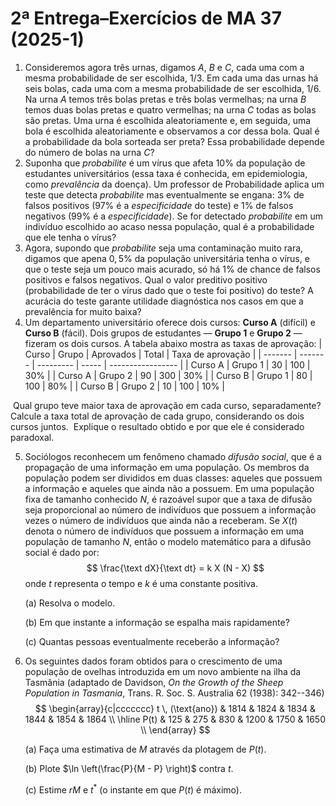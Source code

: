 # 2ª Entrega–Exercícios de MA 37 (2025-1)

1. Consideremos agora três urnas, digamos $A$, $B$ e $C$, cada uma com a mesma probabilidade de ser  escolhida, $1/3$. Em cada uma das urnas há seis bolas, cada uma com a mesma probabilidade de ser  escolhida, $1/6$. Na urna $A$ temos três bolas pretas e três bolas vermelhas; na urna $B$ temos duas bolas  pretas e quatro vermelhas; na urna $C$ todas as bolas são pretas.  Uma urna é escolhida aleatoriamente  e, em seguida, uma bola é escolhida aleatoriamente e observamos a cor dessa bola. Qual é a probabilidade da bola sorteada ser preta? Essa probabilidade depende do número de bolas na urna $C$?
2. Suponha que *probabilite* é um vírus que afeta $10\%$ da população de estudantes universitários (essa taxa é conhecida, em epidemiologia,  como *prevalência* da doença). Um  professor de Probabilidade aplica um teste que detecta *probabilite* mas eventualmente se engana: $3\%$ de falsos positivos ($97\%$ é a *especificidade* do teste) e $1\%$ de falsos negativos ($99\%$ é a *especificidade*).  Se for detectado *probabilite* em um indivíduo escolhido ao acaso nessa população, qual é a probabilidade que ele tenha o vírus?  
3. Agora, supondo que *probabilite*  seja uma contaminação muito rara,  digamos que apena $0{,}5\%$ da  população universitária tenha o vírus, e que o teste seja um pouco mais acurado, só há $1\%$ de chance de falsos positivos e falsos negativos.  Qual o valor preditivo positivo (probabilidade de ter o vírus dado que o teste foi positivo) do teste? A acurácia do teste garante utilidade diagnóstica nos casos em que a prevalência for muito baixa?
4. Um departamento universitário oferece dois cursos: **Curso A** (difícil) e **Curso B** (fácil). Dois grupos de estudantes — **Grupo 1** e **Grupo 2** — fizeram os dois cursos. A tabela abaixo mostra as taxas de aprovação: 
	| Curso   | Grupo   | Aprovados | Total | Taxa de aprovação |
	| ------- | ------- | --------- | ----- | ----------------- |
	| Curso A | Grupo 1 | 30        | 100   | 30%               |
	| Curso A | Grupo 2 | 90        | 300   | 30%               |
	| Curso B | Grupo 1 | 80        | 100   | 80%               |
	| Curso B | Grupo 2 | 10        | 100   | 10%               |

​	Qual grupo teve maior taxa de aprovação em cada curso, separadamente?
​	Calcule a taxa total de aprovação de cada grupo, considerando os dois cursos juntos.
​	Explique o resultado obtido e por que ele é considerado paradoxal.

5. Sociólogos reconhecem um fenômeno chamado *difusão social*, que é a propagação de uma informação em uma população. Os membros da população podem ser divididos em duas classes: aqueles que possuem a informação e aqueles que ainda não a possuem.  Em uma população fixa de tamanho conhecido $N$, é razoável supor que a taxa de difusão seja proporcional ao número de indivíduos que possuem a informação vezes o número de indivíduos que ainda não a receberam. Se $X(t)$ denota o número de indivíduos que possuem a informação em uma população de tamanho $N$, então o modelo matemático para a difusão social é dado por:
   $$
   \frac{\text dX}{\text dt} = k X (N - X)
   $$
   onde $t$ representa o tempo e $k$ é uma constante positiva.
   
   (a) Resolva o modelo.
   
   (b) Em que instante a informação se espalha mais rapidamente?

   (c) Quantas pessoas eventualmente receberão a informação?

5. Os seguintes dados foram obtidos para o crescimento de uma população de ovelhas introduzida em um novo ambiente na ilha da Tasmânia (adaptado de Davidson, *On the Growth of the Sheep Population in Tasmania*, Trans. R. Soc. S. Australia 62 (1938): 342--346)
   $$
   \begin{array}{c|ccccccc}
   t \, (\text{ano}) & 1814 & 1824 & 1834 & 1844 & 1854 & 1864 \\
   \hline
   P(t) & 125 & 275 & 830 & 1200 & 1750 & 1650 \\
   \end{array}
   $$
   

   (a) Faça uma estimativa de $M$ através da plotagem de $P(t)$.

   (b) Plote $\ln \left(\frac{P}{M - P} \right)$ contra $t$. 

   (c) Estime $rM$ e $t^*$ (o instante em que $P(t)$ é máximo).

​	
